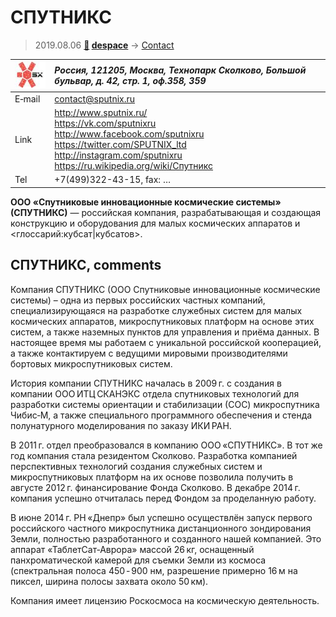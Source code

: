 # СПУТНИКС
> 2019.08.06 **[🚀](../index/index.md) [despace](index.md)** → [Contact](contact.md)

|[![](f/contact/s/sputnix_logo1_thumb.jpg)](f/contact/s/sputnix_logo1.png)|*Россия, 121205, Москва, Технопарк Сколково, Большой бульвар, д. 42, стр. 1, оф.358, 359*|
|:--|:--|
|E‑mail| <contact@sputnix.ru> |
|Link| <http://www.sputnix.ru/><br> <https://vk.com/sputnixru><br> <http://www.facebook.com/sputnixru><br> <https://twitter.com/SPUTNIX_ltd><br> <http://instagram.com/sputnixru><br> <https://ru.wikipedia.org/wiki/Спутникс> |
|Tel| +7(499)322-43-15, fax: … |

**ООО «Спутниковые инновационные космические системы» (СПУТНИКС)** — российская компания, разрабатывающая и создающая конструкцию и оборудования для малых космических аппаратов и <глоссарий:кубсат|кубсатов>.


<p style="page-break-after:always"> </p>

## СПУТНИКС, comments

Компания СПУТНИКС (ООО Спутниковые инновационные космические системы) – одна из первых российских частных компаний, специализирующаяся на разработке служебных систем для малых космических аппаратов, микроспутниковых платформ на основе этих систем, а также наземных пунктов для управления и приёма данных. В настоящее время мы работаем с уникальной российской кооперацией, а также контактируем с ведущими мировыми производителями бортовых микроспутниковых систем.

История компании СПУТНИКС началась в 2009 г. с создания в компании ООО ИТЦ СКАНЭКС отдела спутниковых технологий для разработки системы ориентации и стабилизации (СОС) микроспутника Чибис‑М, а также специального программного обеспечения и стенда полунатурного моделирования по заказу ИКИ РАН.

В 2011 г. отдел преобразовался в компанию ООО «СПУТНИКС». В тот же год компания стала резидентом Сколково. Разработка компанией перспективных технологий создания служебных систем и микроспутниковых платформ на их основе позволила получить в августе 2012 г. финансирование Фонда Сколково. В декабре 2014 г. компания успешно отчиталась перед Фондом за проделанную работу.

В июне 2014 г. РН «Днепр» был успешно осуществлён запуск первого российского частного микроспутника дистанционного зондирования Земли, полностью разработанного и созданного нашей компанией. Это аппарат «ТаблетСат‑Аврора» массой 26 кг, оснащенный панхроматической камерой для съемки Земли из космоса (спектральная полоса 450 ‑ 900 нм, разрешение примерно 16 м на пиксел, ширина полосы захвата около 50 км).

Компания имеет лицензию Роскосмоса на космическую деятельность.
